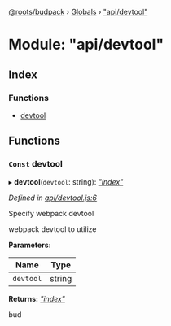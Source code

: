 [@roots/budpack](../README.md) › [Globals](../globals.md) › ["api/devtool"](_api_devtool_.md)

# Module: "api/devtool"

## Index

### Functions

* [devtool](_api_devtool_.md#const-devtool)

## Functions

### `Const` devtool

▸ **devtool**(`devtool`: string): *["index"](_index_.md)*

*Defined in [api/devtool.js:6](https://github.com/roots/bud-support/blob/bc9161d/src/budpack/builder/api/devtool.js#L6)*

Specify webpack devtool

webpack devtool to utilize

**Parameters:**

Name | Type |
------ | ------ |
`devtool` | string |

**Returns:** *["index"](_index_.md)*

bud
